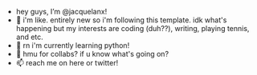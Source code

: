 - hey guys, I’m @jacquelanx!
- 👀 i'm like. entirely new so i'm following this template. idk what's happening but my interests are coding (duh??), writing, playing tennis, and etc.
- 🌱 rn i'm currently learning python!
- 💞️ hmu for collabs? if u know what's going on?
- 📫 reach me on here or twitter!

<!---
jacquelanx/jacquelanx is a ✨ special ✨ repository because its `README.md` (this file) appears on your GitHub profile.
You can click the Preview link to take a look at your changes.
--->
